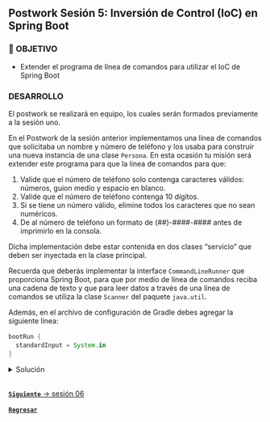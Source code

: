 ## Postwork Sesión 5: Inversión de Control (IoC) en Spring Boot

### 🎯 OBJETIVO

- Extender el programa de línea de comandos para utilizar el IoC de Spring Boot

### DESARROLLO

El postwork se realizará en equipo, los cuales serán formados previamente a la sesión uno.

En el Postwork de la sesión anterior implementamos una línea de comandos que solicitaba un nombre y número de teléfono y los usaba para construir una nueva instancia de una clase `Persona`. En esta ocasión tu misión será extender este programa para que la línea de comandos para que:

1. Valide que el número de teléfono solo contenga caracteres válidos: números, guion medio y espacio en blanco.
1. Valide que el número de teléfono contenga 10 dígitos.
1. Si se tiene un número válido, elimine todos los caracteres que no sean numéricos.
1. De al número de teléfono un formato de (##)-####-#### antes de imprimirlo en la consola.

Dicha implementación debe estar contenida en dos clases “servicio” que deben ser inyectada en la clase principal.

Recuerda que deberás implementar la interface `CommandLineRunner` que proporciona Spring Boot, para que por medio de línea de comandos reciba una cadena de texto y que para leer datos a través de una línea de comandos se utiliza la clase `Scanner` del paquete `java.util`.

Además, en el archivo de configuración de Gradle debes agregar la siguiente línea:

```groovy
bootRun {
  standardInput = System.in
}

```
<details>
  <summary>Solución</summary>

  
Entra al sitio de [Spring Initializr](https://start.spring.io/). Ahí verás una sola página dividida en dos secciones. Comienza llenando la información de la sección del lado izquierdo. Selecciona:
  - Gradle Proyect (no te preocupes, no es necesario que tengas Gradle instalado).
  - Lenguaje: **Java**.
  - Versión de Spring Boot, la versión estable más reciente
  - Grupo, artefacto y nombre del proyecto.
  - Forma de empaquetar la aplicación: **jar**.
  - Versión de Java: **11** o **17**.

![](img/img_01.png)

En la siguiente ventana no selecciones ninguna dependencia; no las necesitaremos en este proyecto. Presiona el botón `Generate`.

Crea dos paquetes, un paquete `model` y un paquete `service`. Dentro del paquete `service` replica la clase `Persona` que creamos en el módulo anterior.

```java
public class Persona {
    private String nombre;
    private String telefono;

    public Persona() {
    }

    public Persona(String nombre, String telefono) {
        this.nombre = nombre;
        this.telefono = telefono;
    }

    public String getNombre() {
        return nombre;
    }

    public void setNombre(String nombre) {
        this.nombre = nombre;
    }

    public String getTelefono() {
        return telefono;
    }

    public void setTelefono(String telefono) {
        this.telefono = telefono;
    }

    @Override
    public String toString() {
        return "Persona{" +
                "nombre='" + nombre + '\'' +
                ", telefono='" + telefono + '\'' +
                '}';
    }
}
```

En el paquete `service` crea una clase `ValidadorTelefono` y coloca dos métodos, inicialmente vacíos. El primero validará que el teléfono contenga solo caracteres válidos, con esto le permitiremos al cliente que introduzca el número de teléfono usando el formato que le sea más conveniente; incluso podría copiarlo y pegarlo desde donde lo tenga guardado. El segundo método eliminará todos los caracteres no numéricos del teléfono proporcionado por el usuario; esto lo usaremos para que, independientemente del formato que el cliente haya usado, podamos darle nuestro propio formato antes de imprimirlo.

```java
public class ValidadorTelefono {
   
    public boolean isValido(String telefono) {
    }

    public String limpiaNumero(String telefono){
    }
}
```

Comencemos implementando `isValido`. Para facilitar la implementación de este método usaremos una expresión regular la cual validará el uso de los caracteres permitidos y la longitud del número. Como siempre usaremos la misma expresión podemos colocarla como una constante y en el método solo validar que la cadena cumpla con la expresión:

```java
    private static final Pattern PATTERN_TELEFONO = Pattern.compile("^(\\d{2,4}[- .]?){2}\\d{4}$");

    public boolean isValido(String telefono) {
        return PATTERN_TELEFONO.matcher(telefono).matches();
    }
```

El método `limpiaNumero` será de la misma forma muy simple, recibirá el teléfono que hay que limpiar y eliminará todo lo que no sea un número. Para eso también usaremos una expresión regular:

```java
    public String limpiaNumero(String telefono){
        return telefono.replaceAll("[^0-9]", "");
    }
```

Como esta clase será un servicio, hay que decorarla con la anotación `@Service`. La clase completa queda de la siguiente forma:

```java
@Service
public class ValidadorTelefono {

    private static final Pattern PATTERN_TELEFONO = Pattern.compile("^(\\d{2,4}[- .]?){2}\\d{4}$");

    public boolean isValido(String telefono) {
        return PATTERN_TELEFONO.matcher(telefono).matches();
    }

    public String limpiaNumero(String telefono){
        return telefono.replaceAll("[^0-9]", "");
    }
}
```

Ahora, crearemos la clase que representa al servicio encargado de dar el nuevo formato al número de teléfono. En el mismo paquete `service` crea una nueva clase `FormateadorTelefono` con un solo método `formatea`, que recibirá y regresará una cadena. 

```java
public class FormateadorTelefono {
   public String formatea(String telefono) {
   }
}
```

Para implementar el método, nuevamente usaremos dos expresiones regulares, una que tome los elementos del teléfono inicial (el que solo tiene los números) y lo convierta en el formato final. Para los formatos iniciales y finales usaremos dos constantes:


```java
    private static final String FORMATO_INICIAL_TELEFONO = "(\\d{2})(\\d{4})(\\d+)";
    private static final String FORMATO_FINAL_TELEFONO = "($1)-$2-$3";

    public String formatea(String telefono) {
        return String.valueOf(telefono).replaceFirst(FORMATO_INICIAL_TELEFONO, FORMATO_FINAL_TELEFONO);
    }
```

Esta clase también es un servicio, por lo que la decoramos con la anotación `@Service`:

```java
@Service
public class FormateadorTelefono {
    private static final String FORMATO_INICIAL_TELEFONO = "(\\d{2})(\\d{4})(\\d+)";
    private static final String FORMATO_FINAL_TELEFONO = "($1)-$2-$3";

    public String formatea(String telefono) {
        return String.valueOf(telefono).replaceFirst(FORMATO_INICIAL_TELEFONO, FORMATO_FINAL_TELEFONO);
    }
}

```

Spring Initializr creará de forma automática una clase con el mismo nombre del proyecto y el postfijo `Application`, `SolucionApplication` en este ejemplo. Esa clase estará decorada con la anotación `@SpringBootApplication`. 

```java
@SpringBootApplication
public class SolucionApplication implements CommandLineRunner {

    public static void main(String[] args) {
        SpringApplication.run(SolucionApplication.class, args);
    }
}
```

Usaremos la inyección de dependenciasS por medio del constructor de la clase para obtener una instancia de cada una de las clases de nuestros servicios:

```java
@SpringBootApplication
public class SolucionApplication {

    private final ValidadorTelefono validadorTelefono;
    private final FormateadorTelefono formateadorTelefono;

    @Autowired
    public SolucionApplication(ValidadorTelefono validadorTelefono, FormateadorTelefono formateadorTelefono) {
        this.validadorTelefono = validadorTelefono;
        this.formateadorTelefono = formateadorTelefono;
    }
}
```

Ahora modifica esta clase para hacer que implemente la interface `CommandLineRunner`:

```java

@SpringBootApplication
public class SolucionApplication implements CommandLineRunner {

    private final ValidadorTelefono validadorTelefono;
    private final FormateadorTelefono formateadorTelefono;

    @Autowired
    public SolucionApplication(ValidadorTelefono validadorTelefono, FormateadorTelefono formateadorTelefono) {
        this.validadorTelefono = validadorTelefono;
        this.formateadorTelefono = formateadorTelefono;
    }
    
    @Override
    public void run(String... args) throws Exception {

    }
}
```

En el cuerpo de `run` usa una instancia de `Scanner` para leer la entrada que el usuario proporcione a través de la entrada estándar (el teclado).

```java

    @Override
    public void run(String... args) throws Exception {
       Scanner reader = new Scanner(System.in);

        System.out.println("Introduce el nombre: ");
        String nombre = reader.nextLine();

        System.out.println("Introduce el teléfono: ");
        String telefono = reader.nextLine();
    }


```

Ahora usa el primer servicio para validar el teléfono. Si el número no es válido le mostraremos un mensaje de error al usuario:

```java
    @Override
    public void run(String... args) throws Exception {
        Scanner reader = new Scanner(System.in);

        System.out.println("Introduce el nombre: ");
        String nombre = reader.nextLine();

        System.out.println("Introduce el teléfono: ");
        String telefono = reader.nextLine();

        if (validadorTelefono.isValido(telefono)) {
            
        } else {
            System.out.println("Por favor, introduce un número válido");
        }
    }
```

Si el número es válido procedemos a limpiarlo, asignarle el nuevo formato y construir una instancia de `Persona`:

```java
  if (validadorTelefono.isValido(telefono)) {
      telefono = validadorTelefono.limpiaNumero(telefono);
      telefono = formateadorTelefono.formatea(telefono);

      Persona persona = new Persona(nombre, telefono);

      System.out.println(persona);
  }
```

El método completo queda de la siguiente forma:

```java
    @Override
    public void run(String... args) throws Exception {
        Scanner reader = new Scanner(System.in);

        System.out.println("Introduce el nombre: ");
        String nombre = reader.nextLine();

        System.out.println("Introduce el teléfono: ");
        String telefono = reader.nextLine();

        if (validadorTelefono.isValido(telefono)) {
            telefono = validadorTelefono.limpiaNumero(telefono);
            telefono = formateadorTelefono.formatea(telefono);

            Persona persona = new Persona(nombre, telefono);

            System.out.println(persona);
        } else {
            System.out.println("Por favor, introduce un número válido");
        }
    }
```


Ejecuta la aplicación. Si lo haces desde IntelliJ Idea deberás hacer clic en la consola y comenzar a escribir:

![imagen](img/img_03.png)

La aplicación se detendrá de forma automática cuando el resultado se imprima en pantalla.

</details>

<br>

[**`Siguiente`** -> sesión 06](../../Sesion-06/)

[**`Regresar`**](../)